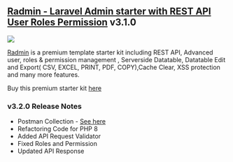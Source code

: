 ## [Radmin - Laravel Admin starter with REST API User Roles Permission](https://codecanyon.net/item/laravel-admin-template-roles-permission-editable-datatables/26005211) v3.1.0
<img src="https://github.com/RakibDevs/Radmin-Laravel-Admin-starter-with-REST-API-User-Roles-Permission/blob/main/radmin.jpg">


[Radmin](https://codecanyon.net/item/laravel-admin-template-roles-permission-editable-datatables/26005211) is a premium template starter kit including REST API, Advanced user, roles & permission management , Serverside Datatable, Datatable Edit and Export( CSV, EXCEL, PRINT, PDF, COPY),Cache Clear, XSS protection and many more features.

Buy this premium starter kit [here](https://codecanyon.net/item/laravel-admin-template-roles-permission-editable-datatables/26005211)

### v3.2.0 Release Notes
- Postman Collection - <a href="https://www.postman.com/collections/d716f8e9666f92249d62">See here</a>
- Refactoring Code for PHP 8
- Added API Request Validator
- Fixed Roles and Permission
- Updated API Response

